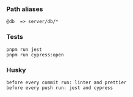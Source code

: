 ### Path aliases
    @db  => server/db/*
   
### Tests
    pnpm run jest
    pnpm run cypress:open
    
### Husky
    before every commit run: linter and prettier
    before every push run: jest and cypress

